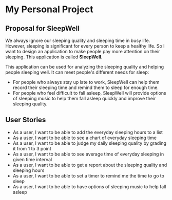 # My Personal Project

## Proposal for SleepWell

We always ignore our sleeping quality and sleeping time in busy life. However, sleeping is significant for every person to keep a
healthy life. So I want to design an application to make people pay more attention on their sleeping. This application
is called **SleepWell**.

This application can be used for analyzing the sleeping quality and helping people sleeping well.
It can meet people's different needs for sleep:
- For people who always stay up late to work, SleepWell can help them record their sleeping time and remind them to sleep
  for enough time.
- For people who feel difficult to fall asleep, SleepWell will provide options of sleeping music to help them fall
  asleep quickly and improve their sleeping quality.

## User Stories

- As a user, I want to be able to add the everyday sleeping hours to a list
- As a user, I want to be able to see a chart of everyday sleeping time
- As a user, I want to be able to judge my daily sleeping quality by grading it from 1 to 3 point
- As a user, I want to be able to see average time of everyday sleeping in given time interval
- As a user, I want to be able to get a report about the sleeping quality and sleeping hours
- As a user, I want to be able to set a timer to remind me the time to go to sleep
- As a user, I want to be able to have options of sleeping music to help fall asleep
